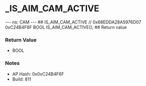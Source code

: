 # _IS_AIM_CAM_ACTIVE

--- ns: CAM --- ## IS_AIM_CAM_ACTIVE  // 0x68EDDA28A5976D07 0xC24B4F6F BOOL IS_AIM_CAM_ACTIVE();   ## Return value

### Return Value
* BOOL

### Notes
* AP Hash: 0x0xC24B4F6F
* Build: 811


